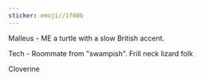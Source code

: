 ```yaml
---
sticker: emoji//1f60b
---
```

Malleus - ME a turtle with a slow British accent. 

Tech - Roommate from "swampish". Frill neck lizard folk 

Cloverine 

